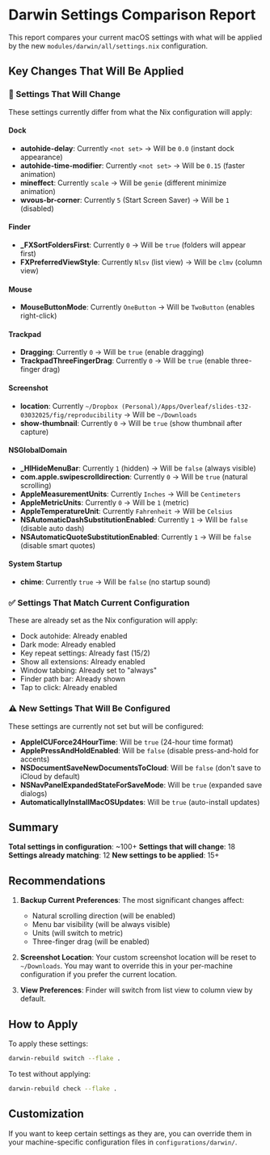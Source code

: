 # Darwin Settings Comparison Report

This report compares your current macOS settings with what will be applied by the new `modules/darwin/all/settings.nix` configuration.

## Key Changes That Will Be Applied

### 🔴 Settings That Will Change

These settings currently differ from what the Nix configuration will apply:

#### Dock
- **autohide-delay**: Currently `<not set>` → Will be `0.0` (instant dock appearance)
- **autohide-time-modifier**: Currently `<not set>` → Will be `0.15` (faster animation)
- **mineffect**: Currently `scale` → Will be `genie` (different minimize animation)
- **wvous-br-corner**: Currently `5` (Start Screen Saver) → Will be `1` (disabled)

#### Finder
- **_FXSortFoldersFirst**: Currently `0` → Will be `true` (folders will appear first)
- **FXPreferredViewStyle**: Currently `Nlsv` (list view) → Will be `clmv` (column view)

#### Mouse
- **MouseButtonMode**: Currently `OneButton` → Will be `TwoButton` (enables right-click)

#### Trackpad
- **Dragging**: Currently `0` → Will be `true` (enable dragging)
- **TrackpadThreeFingerDrag**: Currently `0` → Will be `true` (enable three-finger drag)

#### Screenshot
- **location**: Currently `~/Dropbox (Personal)/Apps/Overleaf/slides-t32-03032025/fig/reproducibility` → Will be `~/Downloads`
- **show-thumbnail**: Currently `0` → Will be `true` (show thumbnail after capture)

#### NSGlobalDomain
- **_HIHideMenuBar**: Currently `1` (hidden) → Will be `false` (always visible)
- **com.apple.swipescrolldirection**: Currently `0` → Will be `true` (natural scrolling)
- **AppleMeasurementUnits**: Currently `Inches` → Will be `Centimeters`
- **AppleMetricUnits**: Currently `0` → Will be `1` (metric)
- **AppleTemperatureUnit**: Currently `Fahrenheit` → Will be `Celsius`
- **NSAutomaticDashSubstitutionEnabled**: Currently `1` → Will be `false` (disable auto dash)
- **NSAutomaticQuoteSubstitutionEnabled**: Currently `1` → Will be `false` (disable smart quotes)

#### System Startup
- **chime**: Currently `true` → Will be `false` (no startup sound)

### ✅ Settings That Match Current Configuration

These are already set as the Nix configuration will apply:

- Dock autohide: Already enabled
- Dark mode: Already enabled
- Key repeat settings: Already fast (15/2)
- Show all extensions: Already enabled
- Window tabbing: Already set to "always"
- Finder path bar: Already shown
- Tap to click: Already enabled

### ⚠️ New Settings That Will Be Configured

These settings are currently not set but will be configured:

- **AppleICUForce24HourTime**: Will be `true` (24-hour time format)
- **ApplePressAndHoldEnabled**: Will be `false` (disable press-and-hold for accents)
- **NSDocumentSaveNewDocumentsToCloud**: Will be `false` (don't save to iCloud by default)
- **NSNavPanelExpandedStateForSaveMode**: Will be `true` (expanded save dialogs)
- **AutomaticallyInstallMacOSUpdates**: Will be `true` (auto-install updates)

## Summary

**Total settings in configuration**: ~100+
**Settings that will change**: 18
**Settings already matching**: 12
**New settings to be applied**: 15+

## Recommendations

1. **Backup Current Preferences**: The most significant changes affect:
   - Natural scrolling direction (will be enabled)
   - Menu bar visibility (will be always visible)
   - Units (will switch to metric)
   - Three-finger drag (will be enabled)

2. **Screenshot Location**: Your custom screenshot location will be reset to `~/Downloads`. You may want to override this in your per-machine configuration if you prefer the current location.

3. **View Preferences**: Finder will switch from list view to column view by default.

## How to Apply

To apply these settings:
```bash
darwin-rebuild switch --flake .
```

To test without applying:
```bash
darwin-rebuild check --flake .
```

## Customization

If you want to keep certain settings as they are, you can override them in your machine-specific configuration files in `configurations/darwin/`.